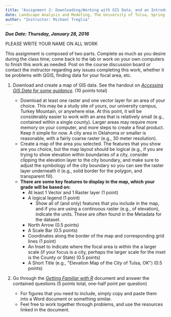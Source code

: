 ```yaml
---
title: "Assignment 2: Downloading/Working with GIS Data, and an Introduction to R"
date: Landscape Analysis and Modeling, The University of Tulsa, Spring 2016
author: "Instructor: Michael Treglia"
---
```


***Due Date: Thursday, January 28, 2016***

PLEASE WRITE YOUR NAME ON ALL WORK

This assignment is composed of two parts. Complete as much as you desire during the class time; come back to the lab or work on your own computers to finish this work as needed. Post on the course discussion board or contact the instructor regarding any issues completing this work, whether it be problems with QGIS, finding data for your focal area, etc.

1.	Download and create a map of GIS data. See the handout on *[Accessing GIS Data for some guidance](../Assignments_web/Assignment02_AccessingGISData.html)*. (10 points total)
	* Download at least one raster and one vector layer for an area of your choice. This may be a study site of yours, our university campus, Turkey Mountain, or anywhere else. At this point, it will be considerably easier to work with an area that is relatively small (e.g., contained within a single county). Larger areas may require more memory on your computer, and more steps to create a final product. Keep it simple for now. A city area in Oklahoma or smaller is reasonable, with a fairly coarse raster (e.g., 30 meter resolution).
	* Create a map of the area you selected. The features that you show are you choice, but the map layout should be logical (e.g., if you are trying to show elevation within boundaries of a city, consider clipping the elevation layer to the city boundary, and make sure to adjust the symbology of the city boundary so you can see the raster layer underneath it (e.g., solid border for the polygon, and transparent fill).
	* **There are some key features to display in the map, which your grade will be based on:**
		* At least 1 Vector and 1 Raster layer (1 point)
		* A logical legend (1 point)
			* Show all of (and only) features that you include in the map, and if you are using a continuous raster (e.g., of elevation), indicate the units. These are often found in the Metadata for the dataset.
		* North Arrow (0.5 points)
		* A Scale Bar (0.5 points)
		* Coordinates along the border of the map and corresponding grid lines (1 point)
		* An Inset to indicate where the focal area is within the a larger scale (if your focus is a city, perhaps the larger scale for the inset is the County or State) (0.5 points)
		* A Short Title (e.g., "Elevation Map of the City of Tulsa, OK") (0.5 points)
		
2. Go through the *[Getting Familiar with R](./Lab2_IntroToR.Rmd)* document and answer the contained questions (5 points total, one-half point per question)
	* For figures that you need to include, simply copy and paste them into a Word document or something similar.
	* Feel free to work together through problems, and use the resources linked in the document.